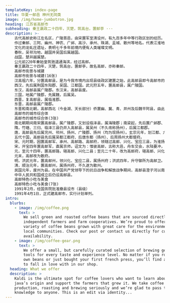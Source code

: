 ```yaml
---
templateKey: index-page
title: 华夏一邮邑 神州无同类
image: /img/home-jumbotron.jpg
heading: 江苏省高邮市
subheading: 秦王嬴政二十四年，灭楚，筑高台，置邮亭 ···
description: >-
    古代高邮史称江左名区，广陵首邑，由宋置军至清设州，有九百多年中等行政区划的经历。高邮历史上曾唤
    作过秦邮、三阿、幽州、神农、广邺、高沙、承州、珠湖、盂城、散州等地名。代表江淮地区东部史前龙虬
    文化的龙虬庄遗址，表明七千多年前境内便有人类璀璨文明。
    春秋，吴邗沟地，越国并吴国后属越国。
    战国，楚并越属楚。
    公元前220年秦始皇筑驰道通海滨，经过高邮。
    秦王嬴政二十四年，灭楚，筑高台，置邮亭，故名高邮，亦称秦邮。
    高邮市街景与城建
    高邮市街景与城建(16张)
    汉高祖六年，分置高邮县，是为今我市境内出现县级政区建置之始，此高邮县即今高邮市的最前身。
    西汉，先后属荆国东阳郡、吴国、江都国。武元狩五年，置高邮县，属广陵国。
    东汉，高邮县属广陵郡。东汉末，高邮县废。
    三国，地属广陵郡，先属魏，后属吴。
    西晋，复高邮县，属临淮郡。
    东晋，高邮县属广陵郡。
    东晋和南北朝，高邮西北（今金湖、天长部分）侨置幽、冀、青、并州及后魏平阿县，由此形成北阿镇（三阿），与平阿湖、下阿溪三者合称三阿等地名。
    高邮市的城市综合体
    高邮市的城市综合体(3张)
    南北朝期间南宋置高邮县，属广陵郡，又划设临泽县，属海陵郡；南梁起，先后置广邺郡、神农郡，辖高邮县划设的高邮、竹塘、三归三县；临泽县仍属海陵郡。
    隋，竹塘、三归、临泽三县仍并入高邮县，属吴州（不久改称扬州），后属江都郡。
    唐，高邮县先后属兖州、邗州、扬州、广陵郡、扬州（均为现扬州）。玄宗元年，划江都、六合、高邮三县部分地区置千秋县，天宝七年改称天长县。
    五代十国，高邮县先后属吴都江都府、后唐东都（扬州）、后周扬州大都督府。
    宋、元时期，因置高邮军、承州、高邮路、高邮府，领辖过高邮、兴化、宝应三县，为淮扬间繁华之地。
    宋，开宝四年置高邮军，直属京师。诏文为：惟彼高邮，古称大邑，舟车交会，水陆要冲，宜建军名，以雄地望。军同下州高沙郡，辖高邮县；熙宁五年军罢，县属扬州；元祐元年，复置高邮军；建炎四年，升高邮军为承州，领承州、天长军，辖高邮县与兴化县；绍兴五年，废州，县属扬州；绍兴三十年，复为军，仍领高邮、兴化二县。
    元，至元十四年，置高邮路，辖高邮、兴化二县；至元二十年，改为高邮府，辖高邮、兴化、宝应三县，属扬州路。至正十四年，张士诚在高邮建都，国号大周。
    元末，高邮改为散府。
    明，洪武元年，置高邮州，领兴化、宝应二县，属扬州府；洪武四年，升守御所为高邮卫。
    清，顺治元年，置高邮州，属扬州府，不久遂为散州。
    民国元年，废州为县。在中国共产党领导下的抗日战争和解放战争期间，高邮县澄子河以南地区曾先后属江高行政区、江都县，高邮湖西菱塘地区曾先后属天高县、甘泉县、东南县、仪扬县、仪征县。
    中华人民共和国成立后仍设高邮县。
    高邮特色小吃与美食
    高邮特色小吃与美食(7张)
    1991年2月，经国务院批准撤县设市（县级）
    1991年4月1日，正式建高邮市，实行计划单列。
intro:
  blurbs:
    - image: /img/coffee.png
      text: >
        We sell green and roasted coffee beans that are sourced directly from
        independent farmers and farm cooperatives. We’re proud to offer a
        variety of coffee beans grown with great care for the environment and
        local communities. Check our post or contact us directly for current
        availability.
    - image: /img/coffee-gear.png
      text: >
        We offer a small, but carefully curated selection of brewing gear and
        tools for every taste and experience level. No matter if you roast your
        own beans or just bought your first french press, you’ll find a gadget
        to fall in love with in our shop.
  heading: What we offer
  description: >
    Kaldi is the ultimate spot for coffee lovers who want to learn about their
    java’s origin and support the farmers that grew it. We take coffee
    production, roasting and brewing seriously and we’re glad to pass that
    knowledge to anyone. This is an edit via identity...
---
```

